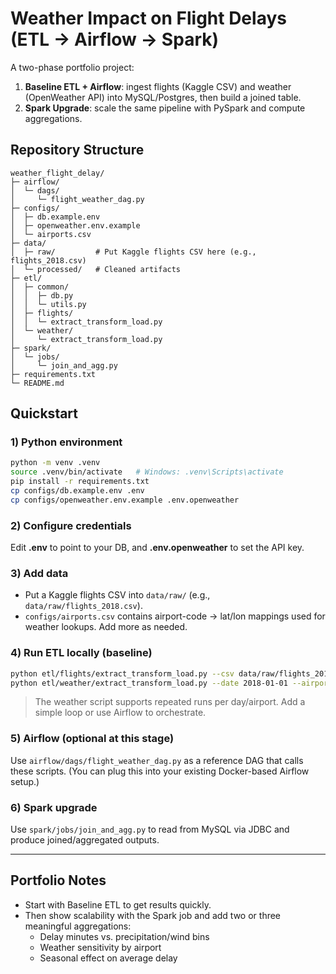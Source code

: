 # Weather Impact on Flight Delays (ETL → Airflow → Spark)

A two-phase portfolio project:
1) **Baseline ETL + Airflow**: ingest flights (Kaggle CSV) and weather (OpenWeather API) into MySQL/Postgres, then build a joined table.
2) **Spark Upgrade**: scale the same pipeline with PySpark and compute aggregations.

## Repository Structure
```
weather_flight_delay/
├─ airflow/
│  └─ dags/
│     └─ flight_weather_dag.py
├─ configs/
│  ├─ db.example.env
│  ├─ openweather.env.example
│  └─ airports.csv
├─ data/
│  ├─ raw/         # Put Kaggle flights CSV here (e.g., flights_2018.csv)
│  └─ processed/   # Cleaned artifacts
├─ etl/
│  ├─ common/
│  │  ├─ db.py
│  │  └─ utils.py
│  ├─ flights/
│  │  └─ extract_transform_load.py
│  └─ weather/
│     └─ extract_transform_load.py
├─ spark/
│  └─ jobs/
│     └─ join_and_agg.py
├─ requirements.txt
└─ README.md
```

## Quickstart

### 1) Python environment
```bash
python -m venv .venv
source .venv/bin/activate   # Windows: .venv\Scripts\activate
pip install -r requirements.txt
cp configs/db.example.env .env
cp configs/openweather.env.example .env.openweather
```

### 2) Configure credentials
Edit **.env** to point to your DB, and **.env.openweather** to set the API key.

### 3) Add data
- Put a Kaggle flights CSV into `data/raw/` (e.g., `data/raw/flights_2018.csv`).
- `configs/airports.csv` contains airport-code → lat/lon mappings used for weather lookups. Add more as needed.

### 4) Run ETL locally (baseline)
```bash
python etl/flights/extract_transform_load.py --csv data/raw/flights_2018.csv
python etl/weather/extract_transform_load.py --date 2018-01-01 --airport JFK
```
> The weather script supports repeated runs per day/airport. Add a simple loop or use Airflow to orchestrate.

### 5) Airflow (optional at this stage)
Use `airflow/dags/flight_weather_dag.py` as a reference DAG that calls these scripts. (You can plug this into your existing Docker-based Airflow setup.)

### 6) Spark upgrade
Use `spark/jobs/join_and_agg.py` to read from MySQL via JDBC and produce joined/aggregated outputs.

---

## Portfolio Notes
- Start with Baseline ETL to get results quickly.
- Then show scalability with the Spark job and add two or three meaningful aggregations:
  - Delay minutes vs. precipitation/wind bins
  - Weather sensitivity by airport
  - Seasonal effect on average delay
